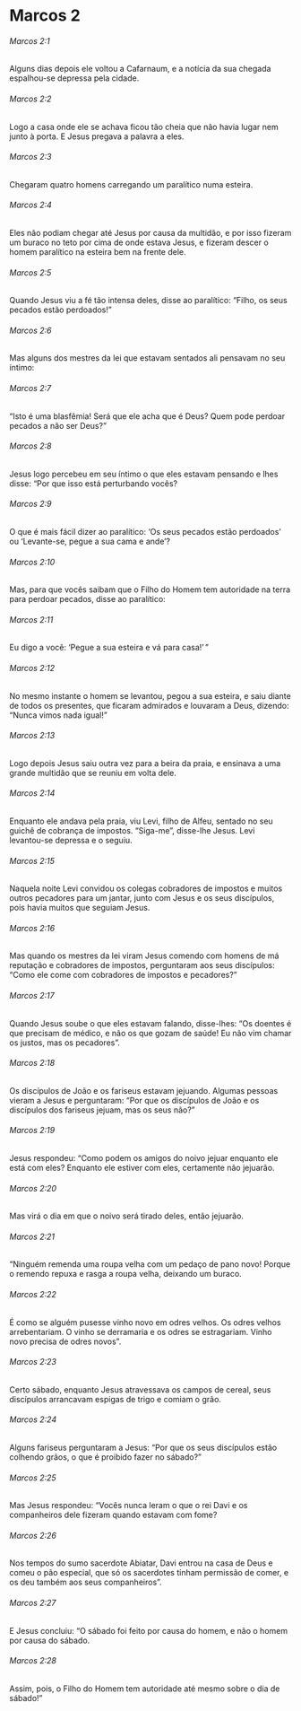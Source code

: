# Marcos 2

###### Marcos 2:1

Alguns dias depois ele voltou a Cafarnaum, e a notícia da sua chegada espalhou-se depressa pela cidade.

###### Marcos 2:2

Logo a casa onde ele se achava ficou tão cheia que não havia lugar nem junto à porta. E Jesus pregava a palavra a eles.

###### Marcos 2:3

Chegaram quatro homens carregando um paralítico numa esteira.

###### Marcos 2:4

Eles não podiam chegar até Jesus por causa da multidão, e por isso fizeram um buraco no teto por cima de onde estava Jesus, e fizeram descer o homem paralítico na esteira bem na frente dele.

###### Marcos 2:5

Quando Jesus viu a fé tão intensa deles, disse ao paralítico: “Filho, os seus pecados estão perdoados!”

###### Marcos 2:6

Mas alguns dos mestres da lei que estavam sentados ali pensavam no seu íntimo:

###### Marcos 2:7

“Isto é uma blasfêmia! Será que ele acha que é Deus? Quem pode perdoar pecados a não ser Deus?”

###### Marcos 2:8

Jesus logo percebeu em seu íntimo o que eles estavam pensando e lhes disse: “Por que isso está perturbando vocês?

###### Marcos 2:9

O que é mais fácil dizer ao paralítico: ‘Os seus pecados estão perdoados’ ou ‘Levante-se, pegue a sua cama e ande’?

###### Marcos 2:10

Mas, para que vocês saibam que o Filho do Homem tem autoridade na terra para perdoar pecados, disse ao paralítico:

###### Marcos 2:11

Eu digo a você: ‘Pegue a sua esteira e vá para casa!’ ”

###### Marcos 2:12

No mesmo instante o homem se levantou, pegou a sua esteira, e saiu diante de todos os presentes, que ficaram admirados e louvaram a Deus, dizendo: “Nunca vimos nada igual!”

###### Marcos 2:13

Logo depois Jesus saiu outra vez para a beira da praia, e ensinava a uma grande multidão que se reuniu em volta dele.

###### Marcos 2:14

Enquanto ele andava pela praia, viu Levi, filho de Alfeu, sentado no seu guichê de cobrança de impostos. “Siga-me”, disse-lhe Jesus. Levi levantou-se depressa e o seguiu.

###### Marcos 2:15

Naquela noite Levi convidou os colegas cobradores de impostos e muitos outros pecadores para um jantar, junto com Jesus e os seus discípulos, pois havia muitos que seguiam Jesus.

###### Marcos 2:16

Mas quando os mestres da lei viram Jesus comendo com homens de má reputação e cobradores de impostos, perguntaram aos seus discípulos: “Como ele come com cobradores de impostos e pecadores?”

###### Marcos 2:17

Quando Jesus soube o que eles estavam falando, disse-lhes: “Os doentes é que precisam de médico, e não os que gozam de saúde! Eu não vim chamar os justos, mas os pecadores”.

###### Marcos 2:18

Os discípulos de João e os fariseus estavam jejuando. Algumas pessoas vieram a Jesus e perguntaram: “Por que os discípulos de João e os discípulos dos fariseus jejuam, mas os seus não?”

###### Marcos 2:19

Jesus respondeu: “Como podem os amigos do noivo jejuar enquanto ele está com eles? Enquanto ele estiver com eles, certamente não jejuarão.

###### Marcos 2:20

Mas virá o dia em que o noivo será tirado deles, então jejuarão.

###### Marcos 2:21

“Ninguém remenda uma roupa velha com um pedaço de pano novo! Porque o remendo repuxa e rasga a roupa velha, deixando um buraco.

###### Marcos 2:22

É como se alguém pusesse vinho novo em odres velhos. Os odres velhos arrebentariam. O vinho se derramaria e os odres se estragariam. Vinho novo precisa de odres novos”.

###### Marcos 2:23

Certo sábado, enquanto Jesus atravessava os campos de cereal, seus discípulos arrancavam espigas de trigo e comiam o grão.

###### Marcos 2:24

Alguns fariseus perguntaram a Jesus: “Por que os seus discípulos estão colhendo grãos, o que é proibido fazer no sábado?”

###### Marcos 2:25

Mas Jesus respondeu: “Vocês nunca leram o que o rei Davi e os companheiros dele fizeram quando estavam com fome?

###### Marcos 2:26

Nos tempos do sumo sacerdote Abiatar, Davi entrou na casa de Deus e comeu o pão especial, que só os sacerdotes tinham permissão de comer, e os deu também aos seus companheiros”.

###### Marcos 2:27

E Jesus concluiu: “O sábado foi feito por causa do homem, e não o homem por causa do sábado.

###### Marcos 2:28

Assim, pois, o Filho do Homem tem autoridade até mesmo sobre o dia de sábado!”

